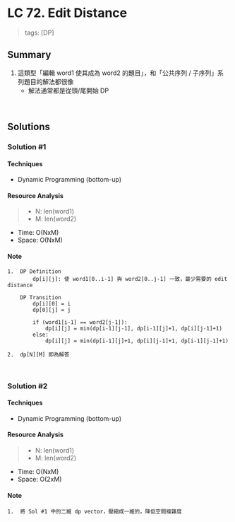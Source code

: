 # LC 72. Edit Distance
> tags:  [DP]

## Summary 
1.  這類型「編輯 word1 使其成為 word2 的題目」，和「公共序列 / 子序列」系列題目的解法都很像
    - 解法通常都是從頭/尾開始 DP

<br>

## Solutions
### Solution #1
#### Techniques
- Dynamic Programming (bottom-up)

#### Resource Analysis
> - N: len(word1)
> - M: len(word2)
- Time: O(NxM)
- Space: O(NxM)

#### Note
```
1.  DP Definition
        dp[i][j]: 使 word1[0..i-1] 與 word2[0..j-1] 一致，最少需要的 edit distance

    DP Transition
        dp[i][0] = i
        dp[0][j] = j
        
        if (word1[i-1] == word2[j-1]):
            dp[i][j] = min(dp[i-1][j-1], dp[i-1][j]+1, dp[i][j-1]+1)
        else:
            dp[i][j] = min(dp[i-1][j]+1, dp[i][j-1]+1, dp[i-1][j-1]+1)

2.  dp[N][M] 即為解答
```

<br>

### Solution #2
#### Techniques
- Dynamic Programming (bottom-up)

#### Resource Analysis
> - N: len(word1)
> - M: len(word2)
- Time: O(NxM)
- Space: O(2xM)

#### Note
```
1.  將 Sol #1 中的二維 dp vector，壓縮成一維的，降低空間複雜度
```

